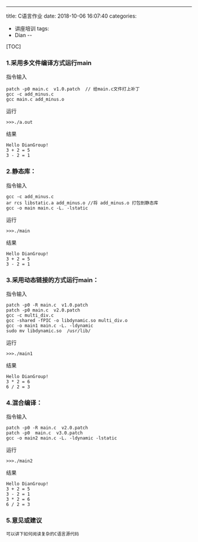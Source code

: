 ---
title: C语言作业
date: 2018-10-06 16:07:40
categories:
- 讲座培训
tags:
- Dian
--

[TOC]

### 1.采用多文件编译方式运行main
指令输入
```
patch -p0 main.c  v1.0.patch  // 给main.c文件打上补丁
gcc -c add_minus.c  
gcc main.c add_minus.o
```
运行
```
>>>./a.out
```
<!-- more -->
结果
```
Hello DianGroup!
3 + 2 = 5
3 - 2 = 1
```
### 2.静态库：
指令输入
```
gcc -c add_minus.c
ar rcs libstatic.a add_minus.o //将 add_minus.o 打包到静态库
gcc -o main main.c -L. -lstatic

```
运行
```
>>>./main
```
结果
```
Hello DianGroup!
3 + 2 = 5
3 - 2 = 1

```
### 3.采用动态链接的方式运行main：
指令输入
```
patch -p0 -R main.c  v1.0.patch
patch -p0 main.c  v2.0.patch
gcc -c multi_div.c
gcc -shared -fPIC -o libdynamic.so multi_div.o
gcc -o main1 main.c -L. -ldynamic
sudo mv libdynamic.so  /usr/lib/

```
运行
```
>>>./main1
```
结果
```
Hello DianGroup!
3 * 2 = 6
6 / 2 = 3

```
### 4.混合编译：
指令输入
```
patch -p0 -R main.c  v2.0.patch
patch -p0  main.c  v3.0.patch
gcc -o main2 main.c -L. -ldynamic -lstatic

```
运行
```
>>>./main2
```
结果
```
Hello DianGroup!
3 + 2 = 5
3 - 2 = 1
3 * 2 = 6
6 / 2 = 3

```
### 5.意见或建议
```
可以讲下如何阅读复杂的C语言源代码
```
